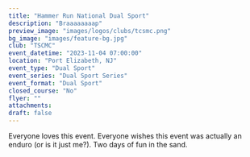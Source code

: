 ```yaml
---
title: "Hammer Run National Dual Sport"
description: "Braaaaaaaap"
preview_image: "images/logos/clubs/tcsmc.png"
bg_image: "images/feature-bg.jpg"
club: "TSCMC"
event_datetime: "2023-11-04 07:00:00"
location: "Port Elizabeth, NJ"
event_type: "Dual Sport"
event_series: "Dual Sport Series"
event_format: "Dual Sport"
closed_course: "No"
flyer: ""
attachments:
draft: false
---
```


Everyone loves this event. Everyone wishes this event was actually an enduro (or is it just me?). Two days of fun in the sand.